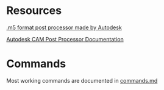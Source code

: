 # Resources

[.m5 format post processor made by Autodesk](https://cam.autodesk.com/posts/?p=labvolt)

[Autodesk CAM Post Processor Documentation](http://cam.autodesk.com/posts/reference/index.html)

# Commands

Most working commands are documented in [commands.md](https://github.com/IvanKenevich/fusion-m4-postprocessor/blob/master/commands.md)
